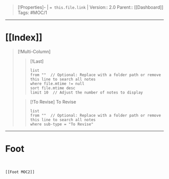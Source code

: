>[!Properties]-  | `= this.file.link` | 
>Version:: 2.0
>Parent:: [[Dashboard]] 
>Tags: #MOC/1   

***
# [[Index]]  

>[!Multi-Column] 
>>[!Last]
>>```dataview
>>list
>>from ""  // Optional: Replace with a folder path or remove this line to search all notes
>>where file.mtime != null
>>sort file.mtime desc
>>limit 10  // Adjust the number of notes to display
>>
>>```
>
>
>>[!To Revise] To Revise
>>```dataview
>>list
>>from ""  // Optional: Replace with a folder path or remove this line to search all notes
>>where sub-type = "To Revise"
>>```
***




 
# Foot
 
```meta-bind-embed
[[Foot MOC2]]
```